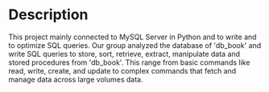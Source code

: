 # Description 

This project mainly connected to MySQL Server in Python and to write and to optimize SQL queries. Our group analyzed the database of 'db_book' and write SQL queries to store, sort, retrieve, extract, manipulate data and stored procedures from 'db_book'. This range from basic commands like read, write, create, and update to complex commands that fetch and manage data across large volumes data.

